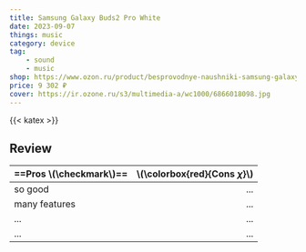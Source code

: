 ```yaml
---
title: Samsung Galaxy Buds2 Pro White
date: 2023-09-07
things: music
category: device
tag: 
    - sound
    - music
shop: https://www.ozon.ru/product/besprovodnye-naushniki-samsung-galaxy-buds2-pro-white-870504891/?oos_search=false
price: 9 302 ₽
cover: https://ir.ozone.ru/s3/multimedia-a/wc1000/6866018098.jpg
---
```


{{< katex >}}

## Review

| ==Pros \\(\checkmark\\)== | \\(\colorbox{red}{Cons $\chi$}\\) |
| :------------------------ | --------------------------------: |
| so good                   |                               ... |
| many features             |                               ... |
| ...                       |                               ... |
| ...                       |                               ... |
